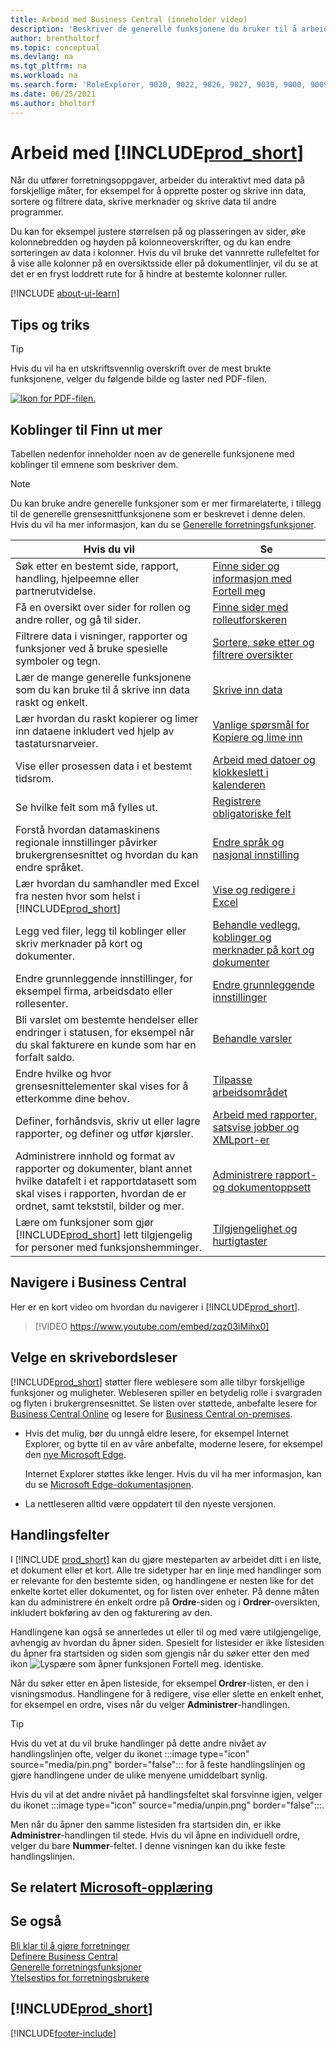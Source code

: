 ```yaml
---
title: Arbeid med Business Central (inneholder video)
description: 'Beskriver de generelle funksjonene du bruker til å arbeide med data i Business Central, for eksempel angi verdier, sortere data og bytte visninger.'
author: brentholtorf
ms.topic: conceptual
ms.devlang: na
ms.tgt_pltfrm: na
ms.workload: na
ms.search.form: 'RoleExplorer, 9020, 9022, 9026, 9027, 9030, 9000, 9009, 9004, 9005, 9024, 9006, 9007, 9010, 9016, 9017'
ms.date: 06/25/2021
ms.author: bholtorf
---
```

# Arbeid med [!INCLUDE[prod_short](includes/prod_short.md)]

Når du utfører forretningsoppgaver, arbeider du interaktivt med data på forskjellige måter, for eksempel for å opprette poster og skrive inn data, sortere og filtrere data, skrive merknader og skrive data til andre programmer.

Du kan for eksempel justere størrelsen på og plasseringen av sider, øke kolonnebredden og høyden på kolonneoverskrifter, og du kan endre sorteringen av data i kolonner. Hvis du vil bruke det vannrette rullefeltet for å vise alle kolonner på en oversiktsside eller på dokumentlinjer, vil du se at det er en fryst loddrett rute for å hindre at bestemte kolonner ruller.

[!INCLUDE [about-ui-learn](includes/about-ui-learn.md)]

## <a name="cheatsheet"></a>Tips og triks

> [!TIP]
> Hvis du vil ha en utskriftsvennlig overskrift over de mest brukte funksjonene, velger du følgende bilde og laster ned PDF-filen.
>
> [ ![Ikon for PDF-filen.](media/cheat_sheet_inline.png) ](media/cheat_sheet.pdf "Ikon som åpner en PDF-fil")

## Koblinger til Finn ut mer

Tabellen nedenfor inneholder noen av de generelle funksjonene med koblinger til emnene som beskriver dem.

> [!NOTE]
> Du kan bruke andre generelle funksjoner som er mer firmarelaterte, i tillegg til de generelle grensesnittfunksjonene som er beskrevet i denne delen. Hvis du vil ha mer informasjon, kan du se [Generelle forretningsfunksjoner](ui-across-business-areas.md).

| Hvis du vil  | Se |
| --- | --- |
|Søk etter en bestemt side, rapport, handling, hjelpeemne eller partnerutvidelse. |[Finne sider og informasjon med Fortell meg](ui-search.md) |
|Få en oversikt over sider for rollen og andre roller, og gå til sider.|[Finne sider med rolleutforskeren](ui-role-explorer.md)|
| Filtrere data i visninger, rapporter og funksjoner ved å bruke spesielle symboler og tegn. |[Sortere, søke etter og filtrere oversikter](ui-enter-criteria-filters.md) |
|Lær de mange generelle funksjonene som du kan bruke til å skrive inn data raskt og enkelt.|[Skrive inn data](ui-enter-data.md)|
|Lær hvordan du raskt kopierer og limer inn dataene inkludert ved hjelp av tastatursnarveier.|[Vanlige spørsmål for Kopiere og lime inn](faq-copy-paste.yml)|
| Vise eller prosessen data i et bestemt tidsrom. |[Arbeid med datoer og klokkeslett i kalenderen](ui-enter-date-ranges.md) |
| Se hvilke felt som må fylles ut. |[Registrere obligatoriske felt](ui-mandatory-fields.md) |
|Forstå hvordan datamaskinens regionale innstillinger påvirker brukergrensesnittet og hvordan du kan endre språket.|[Endre språk og nasjonal innstilling](about-locale-language.md)|
|Lær hvordan du samhandler med Excel fra nesten hvor som helst i [!INCLUDE[prod_short](includes/prod_short.md)]|[Vise og redigere i Excel](across-work-with-excel.md)|
|Legg ved filer, legg til koblinger eller skriv merknader på kort og dokumenter.|[Behandle vedlegg, koblinger og merknader på kort og dokumenter](ui-how-add-link-to-record.md)|
| Endre grunnleggende innstillinger, for eksempel firma, arbeidsdato eller rollesenter. |[Endre grunnleggende innstillinger](ui-change-basic-settings.md) |
|Bli varslet om bestemte hendelser eller endringer i statusen, for eksempel når du skal fakturere en kunde som har en forfalt saldo.|[Behandle varsler](ui-smart-notifications.md)|
| Endre hvilke og hvor grensesnittelementer skal vises for å etterkomme dine behov.|[Tilpasse arbeidsområdet](ui-personalization-user.md) |
|Definer, forhåndsvis, skriv ut eller lagre rapporter, og definer og utfør kjørsler.|[Arbeid med rapporter, satsvise jobber og XMLport-er](ui-work-report.md)|
| Administrere innhold og format av rapporter og dokumenter, blant annet hvilke datafelt i et rapportdatasett som skal vises i rapporten, hvordan de er ordnet, samt tekststil, bilder og mer.|[Administrere rapport- og dokumentoppsett](ui-manage-report-layouts.md) |
|Lære om funksjoner som gjør [!INCLUDE[prod_short](includes/prod_short.md)] lett tilgjengelig for personer med funksjonshemminger.|[Tilgjengelighet og hurtigtaster](ui-accessibility.md)|

## Navigere i Business Central
Her er en kort video om hvordan du navigerer i [!INCLUDE[prod_short](includes/prod_short.md)].

> [!VIDEO https://www.youtube.com/embed/zqz03iMihx0]

## Velge en skrivebordsleser

[!INCLUDE[prod_short](includes/prod_short.md)] støtter flere weblesere som alle tilbyr forskjellige funksjoner og muligheter. Webleseren spiller en betydelig rolle i svargraden og flyten i brukergrensesnittet. Se listen over støttede, anbefalte lesere for [Business Central Online](./product-requirements.md) og lesere for [Business Central on-premises](/dynamics365/business-central/dev-itpro/deployment/system-requirement-business-central-v15).

- Hvis det mulig, bør du unngå eldre lesere, for eksempel Internet Explorer, og bytte til en av våre anbefalte, moderne lesere, for eksempel den [nye Microsoft Edge](https://www.microsoft.com/edge/).  

    Internet Explorer støttes ikke lenger. Hvis du vil ha mer informasjon, kan du se [Microsoft Edge-dokumentasjonen](https://support.microsoft.com/hub/4337664/microsoft-edge-help).
- La nettleseren alltid være oppdatert til den nyeste versjonen.

## Handlingsfelter

I [!INCLUDE [prod_short](includes/prod_short.md)] kan du gjøre mesteparten av arbeidet ditt i en liste, et dokument eller et kort. Alle tre sidetyper har en linje med handlinger som er relevante for den bestemte siden, og handlingene er nesten like for det enkelte kortet eller dokumentet, og for listen over enheter. På denne måten kan du administrere én enkelt ordre på **Ordre**-siden og i **Ordrer**-oversikten, inkludert bokføring av den og fakturering av den.  

Handlingene kan også se annerledes ut eller til og med være utilgjengelige, avhengig av hvordan du åpner siden. Spesielt for listesider er ikke listesiden du åpner fra startsiden og siden som gjengis når du søker etter den med ikon ![Lyspære som åpner funksjonen Fortell meg.](media/ui-search/search_small.png "Fortell hva du vil gjøre") identiske.  

Når du søker etter en åpen listeside, for eksempel **Ordrer**-listen, er den i visningsmodus. Handlingene for å redigere, vise eller slette en enkelt enhet, for eksempel en ordre, vises når du velger **Administrer**-handlingen.  

> [!TIP]
> Hvis du vet at du vil bruke handlinger på dette andre nivået av handlingslinjen ofte, velger du ikonet :::image type="icon" source="media/pin.png" border="false"::: for å feste handlingslinjen og gjøre handlingene under de ulike menyene umiddelbart synlig.
>
> Hvis du vil at det andre nivået på handlingsfeltet skal forsvinne igjen, velger du ikonet :::image type="icon" source="media/unpin.png" border="false":::.

Men når du åpner den samme listesiden fra startsiden din, er ikke **Administrer**-handlingen til stede. Hvis du vil åpne en individuell ordre, velger du bare **Nummer**-feltet. I denne visningen kan du ikke feste handlingslinjen.  

## Se relatert [Microsoft-opplæring](/training/paths/work-pro-data-dynamics-365-business-central/)

## Se også

[Bli klar til å gjøre forretninger](ui-get-ready-business.md)  
[Definere Business Central](setup.md)  
[Generelle forretningsfunksjoner](ui-across-business-areas.md)  
[Ytelsestips for forretningsbrukere](/dynamics365/business-central/dev-itpro/performance/performance-users?toc=/dynamics365/business-central/toc.json)

## [!INCLUDE[prod_short](includes/free_trial_md.md)]


[!INCLUDE[footer-include](includes/footer-banner.md)]
